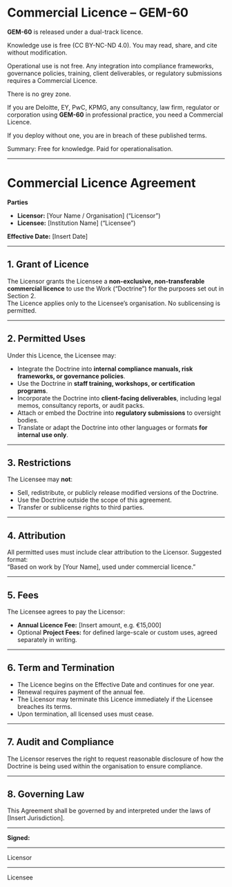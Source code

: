 # Commercial Licence – GEM-60

**GEM-60** is released under a dual-track licence.

Knowledge use is free (CC BY-NC-ND 4.0). You may read, share, and cite without modification.

Operational use is not free. Any integration into compliance frameworks, governance policies, training, client deliverables, or regulatory submissions requires a Commercial Licence.

There is no grey zone.

If you are Deloitte, EY, PwC, KPMG, any consultancy, law firm, regulator or corporation using **GEM-60** in professional practice, you need a Commercial Licence.

If you deploy without one, you are in breach of these published terms.

Summary: Free for knowledge. Paid for operationalisation.

---

# Commercial Licence Agreement

**Parties**  
- **Licensor:** [Your Name / Organisation] (“Licensor”)  
- **Licensee:** [Institution Name] (“Licensee”)  

**Effective Date:** [Insert Date]

---

## 1. Grant of Licence
The Licensor grants the Licensee a **non-exclusive, non-transferable commercial licence** to use the Work (“Doctrine”) for the purposes set out in Section 2.  
The Licence applies only to the Licensee’s organisation. No sublicensing is permitted.

---

## 2. Permitted Uses
Under this Licence, the Licensee may:  
- Integrate the Doctrine into **internal compliance manuals, risk frameworks, or governance policies**.  
- Use the Doctrine in **staff training, workshops, or certification programs**.  
- Incorporate the Doctrine into **client-facing deliverables**, including legal memos, consultancy reports, or audit packs.  
- Attach or embed the Doctrine into **regulatory submissions** to oversight bodies.  
- Translate or adapt the Doctrine into other languages or formats **for internal use only**.

---

## 3. Restrictions
The Licensee may **not**:  
- Sell, redistribute, or publicly release modified versions of the Doctrine.  
- Use the Doctrine outside the scope of this agreement.  
- Transfer or sublicense rights to third parties.

---

## 4. Attribution
All permitted uses must include clear attribution to the Licensor. Suggested format:  
“Based on work by [Your Name], used under commercial licence.”

---

## 5. Fees
The Licensee agrees to pay the Licensor:  
- **Annual Licence Fee:** [Insert amount, e.g. €15,000]  
- Optional **Project Fees:** for defined large-scale or custom uses, agreed separately in writing.

---

## 6. Term and Termination
- The Licence begins on the Effective Date and continues for one year.  
- Renewal requires payment of the annual fee.  
- The Licensor may terminate this Licence immediately if the Licensee breaches its terms.  
- Upon termination, all licensed uses must cease.

---

## 7. Audit and Compliance
The Licensor reserves the right to request reasonable disclosure of how the Doctrine is being used within the organisation to ensure compliance.  

---

## 8. Governing Law
This Agreement shall be governed by and interpreted under the laws of [Insert Jurisdiction].

---

**Signed:**  

_______________________  
Licensor  

_______________________  
Licensee
